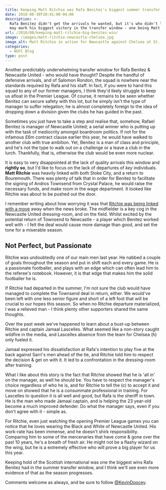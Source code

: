 ```yaml
---
title: Keeping Matt Ritchie was Rafa Benitez's biggest summer transfer victory
date: 2018-08-30T10:41:00-04:00
description: >-
  Rafa Benitez didn't get the arrivals he wanted, but it's who didn't leave that
  may mark his biggest victory in the transfer window - one being Matt Ritchie.
url: /2018/08/keeping-matt-ritchie-big-benitez-win/
image: /images/matt-ritchie-newcastle-chelsea.jpg
image_alt: Matt Ritchie in action for Newcastle against Chelsea at St. James' Park.
categories:
  - NUFC Blog
type: post
---
```


Another predictably underwhelming transfer window for Rafa Benitez & Newcastle United - who would have thought? Despite the handful of defensive arrivals, and of Salomon Rondon, the squad is nowhere near the standards required by Rafa and his staff. In fact, if you were to hand this squad to any of our former managers, I think they'd likely struggle to keep us afloat in the Premier League. Of course, it remains to be seen whether Benitez can secure safety with this lot, but he simply isn't the type of manager to suffer relegation; he is almost completely foreign to the idea of dropping down a division given the clubs he has guided in the past.

Sometimes you just have to take a step and realise that, somehow, Rafael Benitez is manager of Newcastle United; a serial winner who is putting up with the task of mediocrity amongst boardroom politics. If not for the infamous £6m contract clause earlier this year, he would have walked to another club with true ambition. Yet, Benitez is a man of class and principle, and he's not the type to walk out on a challenge or a leave a club in the lurch. Thankfully, that is, otherwise the club would be even more nuclear.

It is easy to very disappointed at the lack of quality arrivals this window and **rightly so**, but I'd like to focus on the lack of departures of _key_ individuals. **Matt Ritchie** was heavily linked with both Stoke City, and a return to Bouremouth. There was plenty of talk that in order for Benitez to facilitate the signing of Andros Townsend from Crystal Palace, he would raise the necessary funds, and make room in the wage department. It looked like Ritchie was about to be pushed out the door.

I remember writing about how worrying it was that [Ritchie was being linked with a move](https://www.tynetime.com/2018/06/matt-ritchie-linked-with-newcastle-departure/) away when the news broke. The midfielder is a key cog in the Newcastle United dressing-room, and on the field. Whilst excited by the potential return of Townsend to Newcastle - a player which Benitez worked well with - I felt the deal would cause more damage than good, and set the tone for a miserable season.

## Not Perfect, but Passionate

Ritchie was undoubtedly one of our main men last year. He nabbed a couple of goals throughout the season and put in shift each and every game. He is a passionate footballer, and plays with an edge which can often lead him to the referee's notebook. However, it is that edge that makes him the solid footballer he is.

If Ritchie had departed in the summer, I'm not sure the club would have managed to complete the Townsend deal in return, either. We would've been left with one less senior figure and short of a left foot that will be crucial to our hopes this season. So when no Ritchie departure materialized, I was a relieved man - I think plenty other supporters shared the same thoughts.

Over the past week we've happened to learn about a bust-up between Ritchie and captain Jamaal Lascelles. What seemed like a non-story caught wildfire in the media, and Lascelles absence from the team for Chelsea (h) only fueled it.

Jamaal expressed his dissatisfaction at Rafa's intention to play five at the back against Sarri's men ahead of the tie, and Ritchie told him to respect the decision & get on with it. It led to a confrontation in the dressing-room after training.

What I like about this story is the fact that Ritchie showed that he is 'all in' on the manager, as well he should be. You have to respect the manager's choice regardless of who he is, and for Ritchie to tell the (c) to accept it and move on showed that he is a consummate professional in training. For Lascelles to question it is all well and good, but Rafa is the sheriff in town. He is the man who made Jamaal captain, and is helping the 23 year-old become a much improved defender. Do what the manager says, even if you don't agree with it - simple as.

For Ritchie, even just watching the opening Premier League games you can notice that he loves wearing the Black and White of Newcastle United. His work-rate has been immense, and he doesn't shirk responsibility. Comparing him to some of the mercenaries that have come & gone over the past 10 years, he's a breath of fresh air. He might not be a flashy wizard on the wing, but he is a extremely effective who will prove a big player for us this year.

Keeping hold of the Scottish international was one the biggest wins Rafa Benitez had in the summer transfer window, and I think we'll see even more evidence of that as the season progresses.

Comments welcome as always, and be sure to follow [@KevinDoocey](@KevinDoocey).
